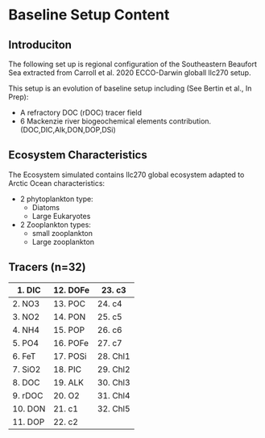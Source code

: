 # Baseline Setup Content

## Introduciton

The following set up is regional configuration of the Southeastern Beaufort Sea extracted from Carroll et al. 2020 ECCO-Darwin globall llc270 setup. 

This setup is an evolution of baseline setup including (See Bertin et al., In Prep):
- A refractory DOC (rDOC) tracer field
- 6 Mackenzie river biogeochemical elements contribution. (DOC,DIC,Alk,DON,DOP,DSi)

## Ecosystem Characteristics

The Ecosystem simulated contains llc270 global ecosystem adapted to Arctic Ocean characteristics:
- 2 phytoplankton type:
  - Diatoms
  - Large Eukaryotes
- 2 Zooplankton types:
  - small zooplankton
  - Large zooplankton

## Tracers (n=32)

|1. DIC  | 12. DOFe | 23. c3   |
| ------ | -------- | -------- |
|2. NO3  | 13. POC  | 24. c4   |
|3. NO2  | 14. PON  | 25. c5   |
|4. NH4  | 15. POP  | 26. c6   |
|5. PO4  | 16. POFe | 27. c7   |
|6. FeT  | 17. POSi | 28. Chl1 |
|7. SiO2 | 18. PIC  | 29. Chl2 |
|8. DOC  | 19. ALK  | 30. Chl3 |
|9. rDOC | 20. O2   | 31. Chl4 |
|10. DON | 21. c1   | 32. Chl5 |
|11. DOP | 22. c2   |          |
